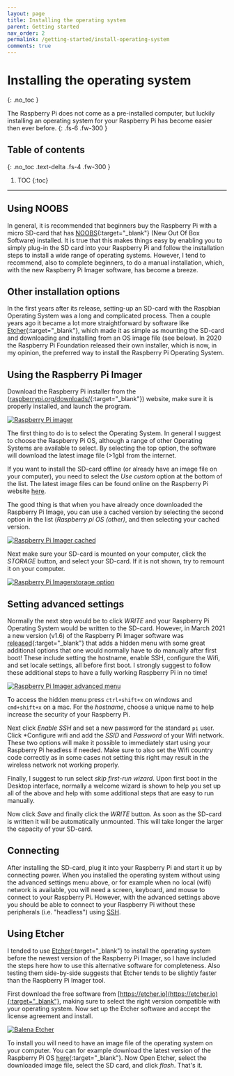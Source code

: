 ```yaml
---
layout: page
title: Installing the operating system
parent: Getting started
nav_order: 2
permalink: /getting-started/install-operating-system
comments: true
---
```


# Installing the operating system
{: .no_toc }

The Raspberry Pi does not come as a pre-installed computer, but luckily installing an operating system for your Raspberry Pi has become easier then ever before.
{: .fs-6 .fw-300 }

## Table of contents
{: .no_toc .text-delta .fs-4 .fw-300 }

1. TOC
{:toc}
---

## Using NOOBS
In general, it is recommended that beginners buy the Raspberry Pi with a micro SD-card that has [NOOBS](https://www.raspberrypi.org/documentation/installation/noobs.md){:target="_blank"} (New Out Of Box Software) installed. It is true that this makes things easy by enabling you to simply plug-in the SD card into your Raspberry Pi and follow the installation steps to install a wide range of operating systems. However, I tend to recommend, also to complete beginners, to do a manual installation, which, with the new Raspberry Pi Imager software, has become a breeze.

## Other installation options
In the first years after its release, setting-up an SD-card with the Raspbian Operating System was a long and complicated process. Then a couple years ago it became a lot more straightforward by software like [Etcher](https://etcher.io){:target="_blank"}, which made it as simple as mounting the SD-card and downloading and installing from an OS image file (see below). In 2020 the Raspberry Pi Foundation released their own installer, which is now, in my opinion, the preferred way to install the Raspberry Pi Operating System.

## Using the Raspberry Pi Imager
Download the Raspberry Pi installer from the ([raspberrypi.org/downloads/](raspberrypi.org/downloads/){:target="_blank"}) website, make sure it is properly installed, and launch the program.

[![Raspberry Pi imager](/assets/images/raspberry-pi-imager.jpg?style=centerimgmed)](/assets/images/raspberry-pi-imager.jpg)

The first thing to do is to select the Operating System. In general I suggest to choose the Raspberry Pi OS, although a range of other Operating Systems are available to select. By selecting the top option, the software will download the latest image file (>1gb) from the internet.

If you want to install the SD-card offline (or already have an image file on your computer), you need to select the *Use custom* option at the bottom of the list. The latest image files can be found online on the Raspberry Pi website [here](https://www.raspberrypi.org/software/operating-systems/#raspberry-pi-os-32-bit).

The good thing is that when you have already once downloaded the Raspberry Pi Image, you can use a cached version by selecting the second option in the list (*Raspberry pi OS (other)*, and then selecting your cached version.

[![Raspberry Pi Imager cached](/assets/images/raspberrypi-imager-cached.jpg?style=centerimgmed)](/assets/images/raspberrypi-imager-cached.jpg)

Next make sure your SD-card is mounted on your computer, click the *STORAGE* button, and select your SD-card. If it is not shown, try to remount it on your computer.

[![Raspberry Pi Imagerstorage option](/assets/images/raspberrypi-imager-storage.jpg?style=centerimgmed)](/assets/images/raspberrypi-imager-storage.jpg)

## Setting advanced settings
Normally the next step would be to click *WRITE* and your Raspberry Pi Operating System would be written to the SD-card. However, in March 2021 a new version (v1.6) of the Raspberry Pi Imager software was [released](https://www.raspberrypi.org/blog/raspberry-pi-imager-update-to-v1-6){:target="_blank"} that adds a hidden menu with some great additional options that one would normally have to do manually after first boot! These include setting the hostname, enable SSH, configure the Wifi, and set locale settings, all before first boot. I strongly suggest to follow these additional steps to have a fully working Raspberry Pi in no time!

[![Raspberry Pi Imager advanced menu](/assets/images/raspberry-pi-images-new.jpg?style=centerimgmed)](/assets/images/raspberry-pi-images-new.jpg)

To access the hidden menu press `ctrl+shift+x` on windows and `cmd+shift+x` on a mac. For the *hostname*, choose a unique name to help increase the security of your Raspberry Pi.

Next click *Enable SSH* and set a new password for the standard `pi` user. Click *Configure wifi and add the *SSID* and *Password* of your Wifi network. These two options will make it possible to immediately start using your Raspberry Pi headless if needed. Make sure to also set the Wifi country code correctly as in some cases not setting this right may result in the wireless network not working properly.

Finally, I suggest to run select *skip first-run wizard*. Upon first boot in the Desktop interface, normally a welcome wizard is shown to help you set up all of the above and help with some additional steps that are easy to run manually.

Now click *Save* and finally click the *WRITE* button. As soon as the SD-card is written it will be automatically unmounted. This will take longer the larger the capacity of your SD-card.

## Connecting
After installing the SD-card, plug it into your Raspberry Pi and start it up by connecting power. When you installed the operating system without using the advanced settings menu above, or for example when no local (wifi) network is available, you will need a screen, keyboard, and mouse to connect to your Raspberry Pi. However, with the advanced settings above you should be able to connect to your Raspberry Pi without these peripherals (i.e. "headless") using [SSH](http://).

## Using Etcher
I tended to use [Etcher](https://etcher.io){:target="_blank"} to install the operating system before the newest version of the Raspberry Pi Imager, so I have included the steps here how to use this alternative software for completeness. Also testing them side-by-side suggests that Etcher tends to be slightly faster than the Raspberry Pi Imager tool.

First download the free software from [https://etcher.io](https://etcher.io){:target="_blank"}, making sure to select the right version compatible with your operating system. Now set up the Etcher software and accept the license agreement and install.

[![Balena Etcher](/assets/images/balena-etcher.jpg?style=centerimgmed)](/assets/images/balena-etcher.jpg)

To install you will need to have an image file of the operating system on your computer. You can for example download the latest version of the Raspberry Pi OS [here](https://www.raspberrypi.org/software/operating-systems/#raspberry-pi-os-32-bit){:target="_blank"}. Now Open Etcher, select the downloaded image file, select the SD card, and click *flash*. That's it.
